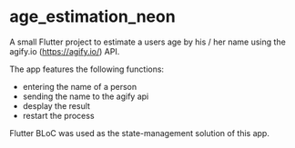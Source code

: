 # age_estimation_neon

A small Flutter project to estimate a users age by his / her name using the agify.io (https://agify.io/) API.

The app features the following functions:

* entering the name of a person
* sending the name to the agify api
* desplay the result
* restart the process

Flutter BLoC was used as the state-management solution of this app.
